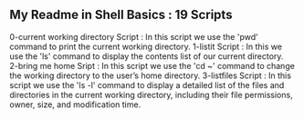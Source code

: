 My Readme in Shell Basics : 19 Scripts
--------------------------------------
0-current working directory Script : In this script we use the 'pwd' command to print the current working directory.
1-listit Script : In this we use the 'ls' command to display the contents list of our  current directory.  
2-bring me home Sript : In this script we use the 'cd ~' command to change the working directory to the user’s home directory.
3-listfiles Script : In this script we use the 'ls -l' command to display a detailed list of the files and directories in the current working directory, including their file permissions, owner, size, and modification time.
